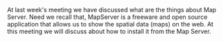 At last week's meeting we have discussed what are the things about Map Server. Need we recall that, MapServer is a freeware and open source application that allows us to show the spatial data (maps) on the web. At this meeting we will discuss about how to install it from the Map Server.
